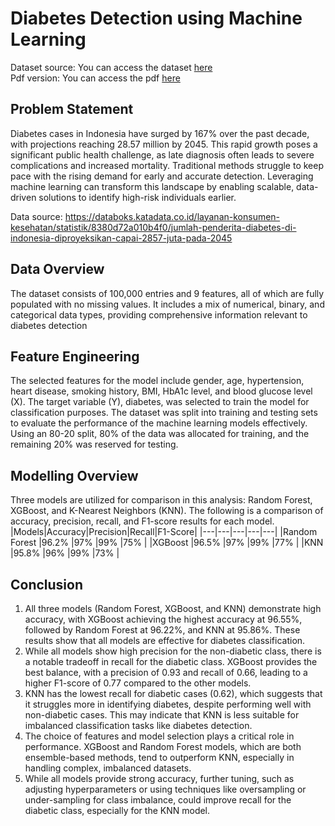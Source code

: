 # Diabetes Detection using Machine Learning
Dataset source: You can access the dataset [here](https://drive.google.com/file/d/13G9yJZok2Z6pvBsaktHmO8hU7qFSpb7Z/view?usp=sharing)  
Pdf version: You can access the pdf [here](https://drive.google.com/file/d/13zSOIeyq_8DlUfpyRoYEhFbnfJHPEOBa/view?usp=sharing)

## Problem Statement
Diabetes cases in Indonesia have surged by 167% over the past decade, with projections reaching 28.57 million by 2045. This rapid growth poses a significant public health challenge, as late diagnosis often leads to severe complications and increased mortality. Traditional methods struggle to keep pace with the rising demand for early and accurate detection. Leveraging machine learning can transform this landscape by enabling scalable, data-driven solutions to identify high-risk individuals earlier.

Data source: https://databoks.katadata.co.id/layanan-konsumen-kesehatan/statistik/8380d72a010b4f0/jumlah-penderita-diabetes-di-indonesia-diproyeksikan-capai-2857-juta-pada-2045

## Data Overview
The dataset consists of 100,000 entries and 9 features, all of which are fully populated with no missing values. It includes a mix of numerical, binary, and categorical data types, providing comprehensive information relevant to diabetes detection

## Feature Engineering
The selected features for the model include gender, age, hypertension, heart disease, smoking history, BMI, HbA1c level, and blood glucose level (X). The target variable (Y), diabetes, was selected to train the model for classification purposes. The dataset was split into training and testing sets to evaluate the performance of the machine learning models effectively. Using an 80-20 split, 80% of the data was allocated for training, and the remaining 20% was reserved for testing.

## Modelling Overview
Three models are utilized for comparison in this analysis: Random Forest, XGBoost, and K-Nearest Neighbors (KNN). The following is a comparison of accuracy, precision, recall, and F1-score results for each model.
|Models|Accuracy|Precision|Recall|F1-Score|
|---|---|---|---|---|
|Random Forest |96.2% |97% |99% |75% |
|XGBoost |96.5% |97% |99% |77% |
|KNN |95.8% |96% |99% |73% |

## Conclusion
1. All three models (Random Forest, XGBoost, and KNN) demonstrate high accuracy, with XGBoost achieving the highest accuracy at 96.55%, followed by Random Forest at 96.22%, and KNN at 95.86%. These results show that all models are effective for diabetes classification.
2. While all models show high precision for the non-diabetic class, there is a notable tradeoff in recall for the diabetic class. XGBoost provides the best balance, with a precision of 0.93 and recall of 0.66, leading to a higher F1-score of 0.77 compared to the other models.
3. KNN has the lowest recall for diabetic cases (0.62), which suggests that it struggles more in identifying diabetes, despite performing well with non-diabetic cases. This may indicate that KNN is less suitable for imbalanced classification tasks like diabetes detection.
4. The choice of features and model selection plays a critical role in performance. XGBoost and Random Forest models, which are both ensemble-based methods, tend to outperform KNN, especially in handling complex, imbalanced datasets.
5. While all models provide strong accuracy, further tuning, such as adjusting hyperparameters or using techniques like oversampling or under-sampling for class imbalance, could improve recall for the diabetic class, especially for the KNN model.















